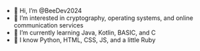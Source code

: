 - 👋 Hi, I’m @BeeDev2024
- 👀 I’m interested in cryptography, operating systems, and online communication services
- 🌱 I’m currently learning Java, Kotlin, BASIC, and C
- 👾 I know Python, HTML, CSS, JS, and a little Ruby

<!---
BeeDev2024/BeeDev2024 is a ✨ special ✨ repository because its `README.md` (this file) appears on your GitHub profile.
You can click the Preview link to take a look at your changes.
--->
